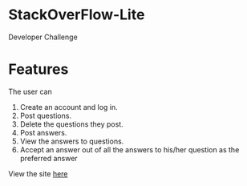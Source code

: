 # StackOverFlow-Lite
Developer Challenge 

# Features
The user can
1. Create an account and log in.
2. Post questions.
3. Delete the questions they post.
4. Post answers.
5. View the answers to questions.
6. Accept an answer out of all the answers to his/her question as the preferred
answer

View the site [here](https://favour.github.io/StackOverFlow-Lite/UI-templates/index.html)
